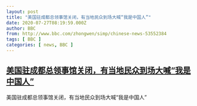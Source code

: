 ```yaml
---
layout: post
title: "美国驻成都总领事馆关闭，有当地民众到场大喊“我是中国人”"
date: 2020-07-27T08:19:59.000Z
author: BBC
from: http://www.bbc.com/zhongwen/simp/chinese-news-53552384
tags: [ BBC ]
categories: [ news, BBC ]
---
```

<!--1595837999000-->
[美国驻成都总领事馆关闭，有当地民众到场大喊“我是中国人”](http://www.bbc.com/zhongwen/simp/chinese-news-53552384)
------

<div>
美国驻成都总领事馆关闭，有当地民众到场大喊“我是中国人”
</div>
